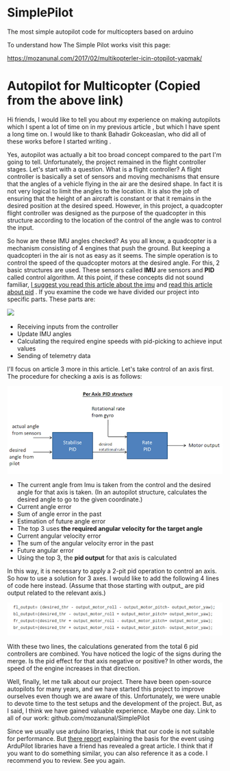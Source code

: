 # SimplePilot
The most simple autopilot code for multicopters based on arduino


To understand how The Simple Pilot works visit this page:

https://mozanunal.com/2017/02/multikopterler-icin-otopilot-yapmak/

# Autopilot for Multicopter (Copied from the above link)

Hi friends,
I would like to tell you about my experience on making autopilots which I spent a lot of time on in my previous article , but which I have spent a long time on. I would like to thank Bahadir Gokceaslan, who did all of these works before I started writing . 

Yes, autopilot was actually a bit too broad concept compared to the part I'm going to tell. Unfortunately, the project remained in the flight controller stages. Let's start with a question. What is a flight controller? A flight controller is basically a set of sensors and moving mechanisms that ensure that the angles of a vehicle flying in the air are the desired shape. In fact it is not very logical to limit the angles to the location. It is also the job of ensuring that the height of an aircraft is constant or that it remains in the desired position at the desired speed. However, in this project, a quadcopter flight controller was designed as the purpose of the quadcopter in this structure according to the location of the control of the angle was to control the input.

So how are these IMU angles checked? As you all know, a quadcopter is a mechanism consisting of 4 engines that push the ground. But keeping a quadcopteri in the air is not as easy as it seems. The simple operation is to control the speed of the quadcopter motors at the desired angle. For this, 2 basic structures are used. These sensors called **IMU** are sensors and **PID** called control algorithm. At this point, if these concepts did not sound familiar, [I suggest you read this article about the imu](https://mozanunal.com/2014/11/imu-aclarnn-3-boyutlu-olarak/) and [read this article about pid](https://mozanunal.com/2015/07/multikopterler-icin-pid-kontrol/) . If you examine the code we have divided our project into specific parts. These parts are:

![](https://cloud.githubusercontent.com/assets/13440502/11090387/13c23d1c-887a-11e5-93fd-7ed0b2ac84db.png)


* Receiving inputs from the controller
* Update IMU angles
* Calculating the required engine speeds with pid-picking to achieve input values
* Sending of telemetry data

I'll focus on article 3 more in this article. Let's take control of an axis first. The procedure for checking a axis is as follows:

![](https://raw.githubusercontent.com/imuworks/SimplePilot/master/Documents/PID%20Structure.png)


* The current angle from Imu is taken from the control and the desired angle for that axis is taken. (In an autopilot structure, calculates the desired angle to go to the given coordinate.)
* Current angle error
* Sum of angle error in the past
* Estimation of future angle error
* The top 3 uses **the required angular velocity for the target angle**
* Current angular velocity error
* The sum of the angular velocity error in the past
* Future angular error
* Using the top 3, the **pid output** for that axis is calculated

In this way, it is necessary to apply a 2-pit pid operation to control an axis. So how to use a solution for 3 axes. I would like to add the following 4 lines of code here instead. (Assume that those starting with output_ are pid output related to the relevant axis.)

![](https://raw.githubusercontent.com/imuworks/SimplePilot/master/Documents/Formulas.png)

With these two lines, the calculations generated from the total 6 pid controllers are combined. You have noticed the logic of the signs during the merge. Is the pid effect for that axis negative or positive? In other words, the speed of the engine increases in that direction.

Well, finally, let me talk about our project. There have been open-source autopilots for many years, and we have started this project to improve ourselves even though we are aware of this. Unfortunately, we were unable to devote time to the test setups and the development of the project. But, as I said, I think we have gained valuable experience. Maybe one day. 
Link to all of our work: github.com/mozanunal/SimplePilot

Since we usually use arduino libraries, I think that our code is not suitable for performance. But [there report](https://blog.owenson.me/build-your-own-quadcopter-flight-controller/) explaining the basis for the event using ArduPilot libraries have a friend has revealed a great article. I think that if you want to do something similar, you can also reference it as a code. I recommend you to review. See you again.
